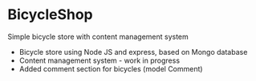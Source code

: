 # BicycleShop
Simple bicycle store with content management system

* Bicycle store using Node JS and express, based on Mongo database
* Content management system - work in progress
* Added comment section for bicycles (model Comment)
